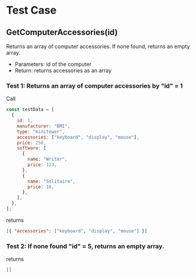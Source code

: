 # Test Case

## **GetComputerAccessories(id)**

Returns an array of computer accessories. If none found, returns an empty array.

- Parameters: id of the computer
- Return: returns accessories as an array

### Test 1: Returns an array of computer accessories by "id" = 1

Call

```js
const testData = [
  {
    id: 1,
    manufacturer: "BMI",
    type: "minitower",
    accessories: ["keyboard", "display", "mouse"],
    price: 250,
    software: [
      {
        name: "Writer",
        price: 123,
      },
      {
        name: "Solitaire",
        price: 10,
      },
    ],
  },
];
```

returns

```json
[{ "accessories": ["keyboard", "display", "mouse"] }]
```

### Test 2: If none found "id" = 5, returns an empty array.

returns

```json
[]
```
